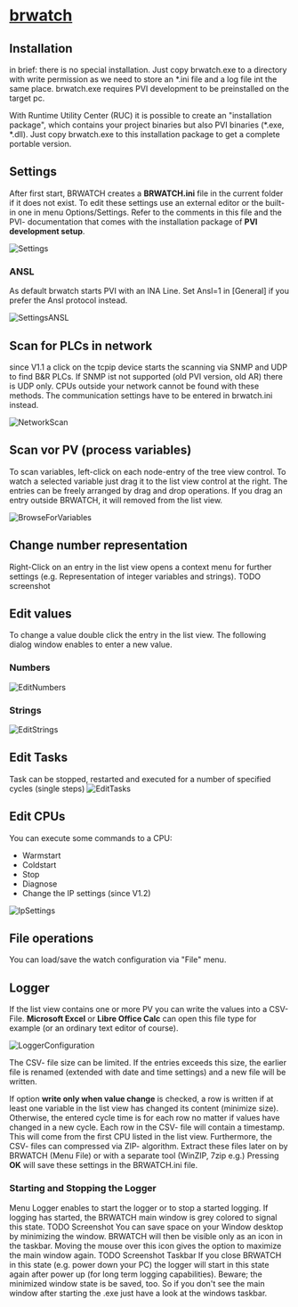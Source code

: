 # [brwatch](http://hilch.github.io/brwatch)

## Installation
in brief: there is no special installation. Just copy brwatch.exe to a directory with write permission as 
we need to store an *.ini file and a log file int the same place.
brwatch.exe requires PVI development to be preinstalled on the target pc.

With Runtime Utility Center (RUC) it is possible to create an "installation package", which contains your project binaries but also PVI binaries (*.exe, *.dll).
Just copy brwatch.exe to this installation package to get a complete portable version.

## Settings
After first start, BRWATCH creates a **BRWATCH.ini** file in the current folder if it does not exist.
To edit these settings use an external editor or the built-in one in menu Options/Settings. 
Refer to the comments in this file and the PVI- documentation that comes with the installation package of **PVI development setup**.

![Settings](/doc/Settings.PNG)
### ANSL
As default brwatch starts PVI with an INA Line. Set Ansl=1 in [General] if you prefer the Ansl protocol instead.

![SettingsANSL](/doc/ANSL.png)


## Scan for PLCs in network
since V1.1 a click on the tcpip device starts the scanning via SNMP and UDP to find B&R PLCs.
If SNMP ist not supported (old PVI version, old AR) there is UDP only.
CPUs outside your network cannot be found with these methods. The communication settings have to be entered in brwatch.ini instead.

![NetworkScan](/doc/network_scan.gif)

## Scan vor PV (process variables)
To scan variables, left-click on each node-entry of the tree view control.
To watch a selected variable just drag it to the list view control at the right. 
The entries can be freely arranged by drag and drop operations. 
If you drag an entry outside BRWATCH, it will removed from the list view. 

![BrowseForVariables](/doc/browse_for_variables.gif)

## Change number representation
Right-Click on an entry in the list view opens a context menu for further settings (e.g. 
Representation of integer variables and strings).
TODO screenshot

## Edit values
To change a value double click the entry in the list view. 
The following dialog window enables to enter a new value.
### Numbers
![EditNumbers](/doc/EditNumber.PNG)
### Strings
![EditStrings](/doc/EditString.PNG)

## Edit Tasks
Task can be stopped, restarted and executed for a number of specified cycles (single steps)
![EditTasks](/doc/EditTask.PNG)

## Edit CPUs
You can execute some commands to a CPU: 
- Warmstart
- Coldstart
- Stop
- Diagnose
- Change the IP settings (since V1.2)

![IpSettings](/doc/change_ip_settings.gif)

## File operations
You can load/save the watch configuration via "File" menu.

## Logger 
If the list view contains one or more PV you can write the values into a CSV- File. **Microsoft Excel** or **Libre Office Calc** can open this file type for example (or an ordinary text editor of course).

![LoggerConfiguration](/doc/LoggerConfiguration.PNG)

The CSV- file size can be limited. If the entries exceeds this size, the earlier file is renamed (extended with date and time settings) and a new file will be written.

If option **write only when value change** is checked, a row is written if at least one variable in the list view has changed its content (minimize size). 
Otherwise, the entered cycle time is for each row no matter if values have changed in a new cycle.
Each row in the CSV- file will contain a timestamp. This will come from the first CPU listed in the list view.
Furthermore, the CSV- files can compressed via ZIP- algorithm. Extract these files later on by BRWATCH (Menu File) or with a separate tool (WinZIP, 7zip e.g.)
Pressing **OK** will save these settings in the BRWATCH.ini file.
### Starting and Stopping the Logger
Menu Logger enables to start the logger or to stop a started logging. If logging has started, the BRWATCH main window is grey colored to signal this state.
TODO Screenshot
You can save space on your Window desktop by minimizing the window. BRWATCH will then be visible only as an icon in the taskbar. Moving the mouse over this icon gives the option to maximize the main window again.
TODO Screenshot Taskbar
If you close BRWATCH in this state (e.g. power down your PC) the logger will start in this state again after power up (for long term logging capabilities).
Beware; the minimized window state is be saved, too. 
So if you don't see the main window after starting the .exe just have a look at the windows taskbar.



